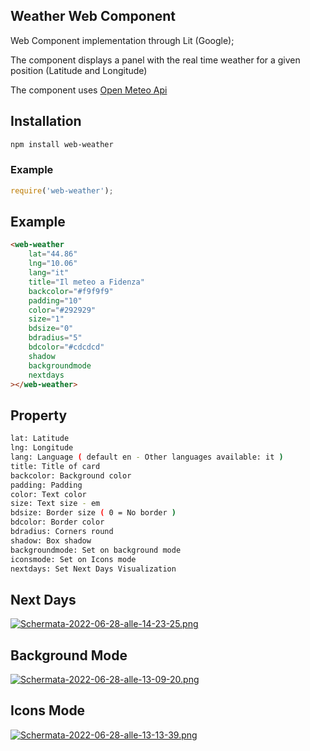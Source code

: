 ## Weather Web Component

Web Component implementation through Lit (Google);

The component displays a panel with the real time weather for a given position (Latitude and Longitude)

The component uses [Open Meteo Api](https://open-meteo.com)

## Installation

```bash
npm install web-weather
```

### Example

```js
require('web-weather');
```

## Example

```html
<web-weather 
    lat="44.86"
    lng="10.06" 
    lang="it"
    title="Il meteo a Fidenza"
    backcolor="#f9f9f9" 
    padding="10" 
    color="#292929"
    size="1" 
    bdsize="0"
    bdradius="5" 
    bdcolor="#cdcdcd"
    shadow
    backgroundmode
    nextdays
></web-weather>
```

## Property
```bash
lat: Latitude
lng: Longitude
lang: Language ( default en - Other languages ​​available: it )
title: Title of card
backcolor: Background color
padding: Padding
color: Text color
size: Text size - em
bdsize: Border size ( 0 = No border )
bdcolor: Border color
bdradius: Corners round
shadow: Box shadow
backgroundmode: Set on background mode
iconsmode: Set on Icons mode
nextdays: Set Next Days Visualization
```

## Next Days
[![Schermata-2022-06-28-alle-14-23-25.png](https://i.postimg.cc/ZRJpMM67/Schermata-2022-06-28-alle-14-23-25.png)](https://postimg.cc/94ND418Z)

## Background Mode
[![Schermata-2022-06-28-alle-13-09-20.png](https://i.postimg.cc/YC3GFVf3/Schermata-2022-06-28-alle-13-09-20.png)](https://postimg.cc/zyyGZxQb)

## Icons Mode
[![Schermata-2022-06-28-alle-13-13-39.png](https://i.postimg.cc/25ydTvwg/Schermata-2022-06-28-alle-13-13-39.png)](https://postimg.cc/qtfCvNWG)